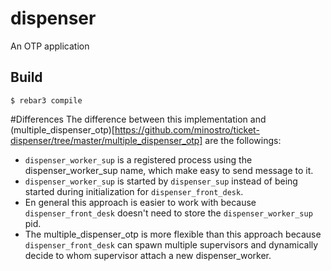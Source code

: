 dispenser
=====

An OTP application

Build
-----

    $ rebar3 compile


#Differences
The difference between this implementation and (multiple_dispenser_otp)[https://github.com/minostro/ticket-dispenser/tree/master/multiple_dispenser_otp] are the followings:

* ```dispenser_worker_sup``` is a registered process using the dispenser_worker_sup name, which make easy to send message to it.
* ```dispenser_worker_sup``` is started by ```dispenser_sup``` instead of being started during initialization for ```dispenser_front_desk```.
* En general this approach is easier to work with because ```dispenser_front_desk``` doesn't need to store the ```dispenser_worker_sup``` pid.
* The multiple_dispenser_otp is more flexible than this approach because ```dispenser_front_desk``` can spawn multiple supervisors and dynamically decide to whom supervisor attach a new dispenser_worker.
